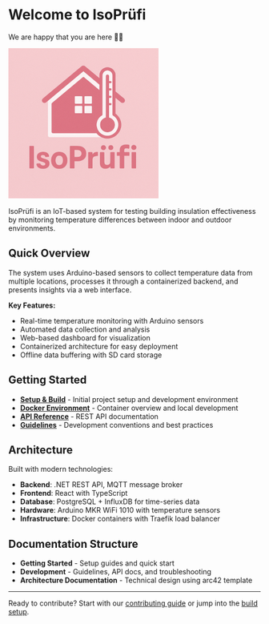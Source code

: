 # Welcome to IsoPrüfi
We are happy that you are here 🥳🎉

![IsoPrüfi Logo](images/isopruefi.png)

IsoPrüfi is an IoT-based system for testing building insulation effectiveness by monitoring temperature differences between indoor and outdoor environments.

## Quick Overview

The system uses Arduino-based sensors to collect temperature data from multiple locations, processes it through a containerized backend, and presents insights via a web interface.

**Key Features:**
- Real-time temperature monitoring with Arduino sensors
- Automated data collection and analysis
- Web-based dashboard for visualization
- Containerized architecture for easy deployment
- Offline data buffering with SD card storage

## Getting Started

- **[Setup & Build](build.md)** - Initial project setup and development environment
- **[Docker Environment](docker-dev.md)** - Container overview and local development
- **[API Reference](api-reference.md)** - REST API documentation
- **[Guidelines](guidelines.md)** - Development conventions and best practices

## Architecture

Built with modern technologies:
- **Backend**: .NET REST API, MQTT message broker
- **Frontend**: React with TypeScript
- **Database**: PostgreSQL + InfluxDB for time-series data
- **Hardware**: Arduino MKR WiFi 1010 with temperature sensors
- **Infrastructure**: Docker containers with Traefik load balancer

## Documentation Structure

- **Getting Started** - Setup guides and quick start
- **Development** - Guidelines, API docs, and troubleshooting
- **Architecture Documentation** - Technical design using arc42 template

---

Ready to contribute? Start with our [contributing guide](contributing.md) or jump into the [build setup](build.md).